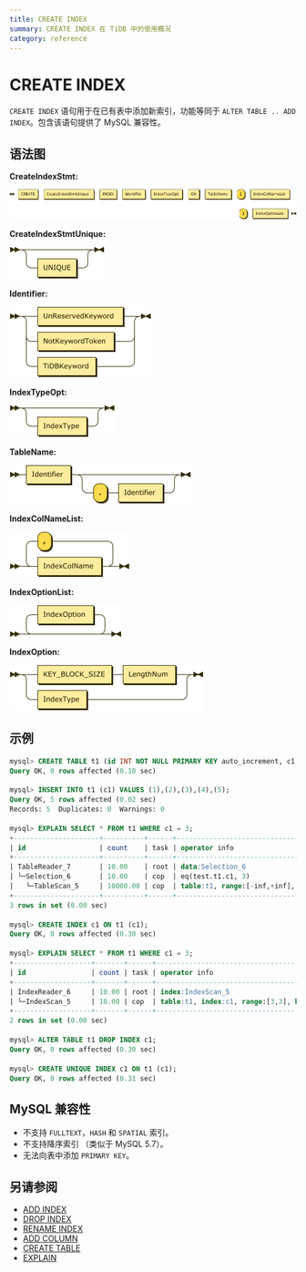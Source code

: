 ```yaml
---
title: CREATE INDEX
summary: CREATE INDEX 在 TiDB 中的使用概况
category: reference
---
```


# CREATE INDEX

`CREATE INDEX` 语句用于在已有表中添加新索引，功能等同于 `ALTER TABLE .. ADD INDEX`。包含该语句提供了 MySQL 兼容性。

## 语法图

**CreateIndexStmt:**

![CreateIndexStmt](/media/sqlgram/CreateIndexStmt.png)

**CreateIndexStmtUnique:**

![CreateIndexStmtUnique](/media/sqlgram/CreateIndexStmtUnique.png)

**Identifier:**

![Identifier](/media/sqlgram/Identifier.png)

**IndexTypeOpt:**

![IndexTypeOpt](/media/sqlgram/IndexTypeOpt.png)

**TableName:**

![TableName](/media/sqlgram/TableName.png)

**IndexColNameList:**

![IndexColNameList](/media/sqlgram/IndexColNameList.png)

**IndexOptionList:**

![IndexOptionList](/media/sqlgram/IndexOptionList.png)

**IndexOption:**

![IndexOption](/media/sqlgram/IndexOption.png)


## 示例

```sql
mysql> CREATE TABLE t1 (id INT NOT NULL PRIMARY KEY auto_increment, c1 INT NOT NULL);
Query OK, 0 rows affected (0.10 sec)

mysql> INSERT INTO t1 (c1) VALUES (1),(2),(3),(4),(5);
Query OK, 5 rows affected (0.02 sec)
Records: 5  Duplicates: 0  Warnings: 0

mysql> EXPLAIN SELECT * FROM t1 WHERE c1 = 3;
+---------------------+----------+------+-------------------------------------------------------------+
| id                  | count    | task | operator info                                               |
+---------------------+----------+------+-------------------------------------------------------------+
| TableReader_7       | 10.00    | root | data:Selection_6                                            |
| └─Selection_6       | 10.00    | cop  | eq(test.t1.c1, 3)                                           |
|   └─TableScan_5     | 10000.00 | cop  | table:t1, range:[-inf,+inf], keep order:false, stats:pseudo |
+---------------------+----------+------+-------------------------------------------------------------+
3 rows in set (0.00 sec)

mysql> CREATE INDEX c1 ON t1 (c1); 
Query OK, 0 rows affected (0.30 sec)

mysql> EXPLAIN SELECT * FROM t1 WHERE c1 = 3;
+-------------------+-------+------+-----------------------------------------------------------------+
| id                | count | task | operator info                                                   |
+-------------------+-------+------+-----------------------------------------------------------------+
| IndexReader_6     | 10.00 | root | index:IndexScan_5                                               |
| └─IndexScan_5     | 10.00 | cop  | table:t1, index:c1, range:[3,3], keep order:false, stats:pseudo |
+-------------------+-------+------+-----------------------------------------------------------------+
2 rows in set (0.00 sec)

mysql> ALTER TABLE t1 DROP INDEX c1;
Query OK, 0 rows affected (0.30 sec)

mysql> CREATE UNIQUE INDEX c1 ON t1 (c1);
Query OK, 0 rows affected (0.31 sec)
```

## MySQL 兼容性

* 不支持 `FULLTEXT`，`HASH` 和 `SPATIAL` 索引。
* 不支持降序索引 （类似于 MySQL 5.7）。
* 无法向表中添加 `PRIMARY KEY`。

## 另请参阅

* [ADD INDEX](/reference/sql/statements/add-index.md)
* [DROP INDEX](/reference/sql/statements/drop-index.md)
* [RENAME INDEX](/reference/sql/statements/rename-index.md)
* [ADD COLUMN](/reference/sql/statements/add-column.md)
* [CREATE TABLE](/reference/sql/statements/create-table.md)
* [EXPLAIN](/reference/sql/statements/explain.md)
